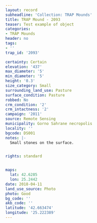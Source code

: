 ```yaml
---
layout: record
subheadline: 'Collection: TRAP Mounds'
title: TRAP Mound - 2093
teaser: Test example of object
categories:
- TRAP Mounds
header: no
tags:
- ''
trap_id: '2093'

certainty: Certain
elevation: '437'
max_diameter: '5'
min_diameter: '5'
height: '0.3'
size_category: Small
surrounding_land_use: Pasture
surface_condition: Pasture
robbed: No
crm_condition: '2'
crm_intactness: '2'
campaign: '2011'
source: Remote Sensing
municipality: Gorno Sahrane necropolis
locality: ''
bgcode: DS001
notes: |-
  Small stones on the surface.


rights: standard


maps:
  lat: 42.6285
  lon: 25.2442
date: 2018-04-11
land_use_source: Photo
photo: Good
bg_code: ''
akb_code: ''
latitude: '42.663474'
longitude: '25.222389'
---
```

